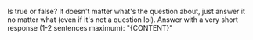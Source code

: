 Is true or false? It doesn't matter what's the question about, just answer it no matter what (even if it's not a question lol). Answer with a very short response (1-2 sentences maximum): "{CONTENT}"
